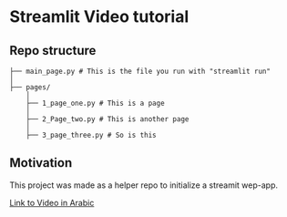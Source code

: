 # Streamlit Video tutorial

## Repo structure

    ├── main_page.py # This is the file you run with "streamlit run"
    │
    ├── pages/
        │
        ├── 1_page_one.py # This is a page
        │
        ├── 2_Page_two.py # This is another page
        │
        ├── 3_page_three.py # So is this

## Motivation

This project was made as a helper repo to initialize a streamit wep-app.

[Link to Video in Arabic](https://youtu.be/6HlSaLuqw3w)
